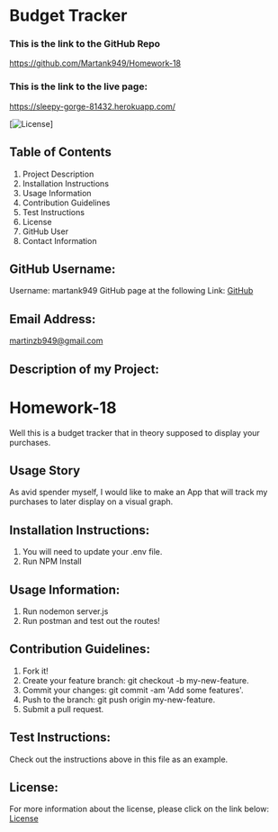 # Budget Tracker

### This is the link to the GitHub Repo

https://github.com/Martank949/Homework-18

### This is the link to the live page:

https://sleepy-gorge-81432.herokuapp.com/

[![License](https://img.shields.io/badge/License-Apache-blue.svg "License Badge")]

## Table of Contents

1. Project Description
2. Installation Instructions
3. Usage Information
4. Contribution Guidelines
5. Test Instructions
6. License
7. GitHub User
8. Contact Information

## GitHub Username:

Username: martank949
GitHub page at the following Link: [GitHub](https://github.com/martank949)

## Email Address:

martinzb949@gmail.com

## Description of my Project:

# Homework-18

Well this is a budget tracker that in theory supposed to display your purchases.

## Usage Story

As avid spender myself, I would like to make an App that will track my
purchases to later display on a visual graph.

## Installation Instructions:

1. You will need to update your .env file.
2. Run NPM Install

## Usage Information:

1. Run nodemon server.js
2. Run postman and test out the routes!

## Contribution Guidelines:

1. Fork it!
2. Create your feature branch: git checkout -b my-new-feature.
3. Commit your changes: git commit -am 'Add some features'.
4. Push to the branch: git push origin my-new-feature.
5. Submit a pull request.

## Test Instructions:

Check out the instructions above in this file as an example.

## License:

For more information about the license, please click on the link below:
[License](https://opensource.org/licenses/Apache)
